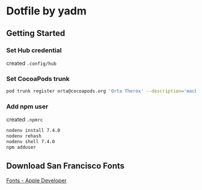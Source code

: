 # Dotfile by yadm

## Getting Started

### Set Hub credential

created `.config/hub`

### Set CocoaPods trunk

```bash
pod trunk register orta@cocoapods.org 'Orta Therox' --description='macbook air'
```

### Add npm user

created `.npmrc`

```bash
nodenv install 7.4.0
nodenv rehash
nodenv shell 7.4.0
npm adduser
```

## Download San Francisco Fonts

[Fonts - Apple Developer](https://developer.apple.com/fonts/)

